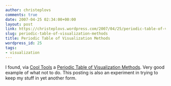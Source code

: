 ```yaml
---
author: christeplovs
comments: true
date: 2007-04-25 02:34:00+00:00
layout: post
link: https://christeplovs.wordpress.com/2007/04/25/periodic-table-of-visualization-methods/
slug: periodic-table-of-visualization-methods
title: Periodic Table of Visualization Methods
wordpress_id: 25
tags:
- visualization
---
```


I found, via [Cool Tools](http://www.kk.org/cooltools/) a [Periodic Table of Visualization Methods](http://www.visual-literacy.org/periodic_table/periodic_table.html). Very good example of what not to do. This posting is also an experiment in trying to keep my stuff in yet another form.
